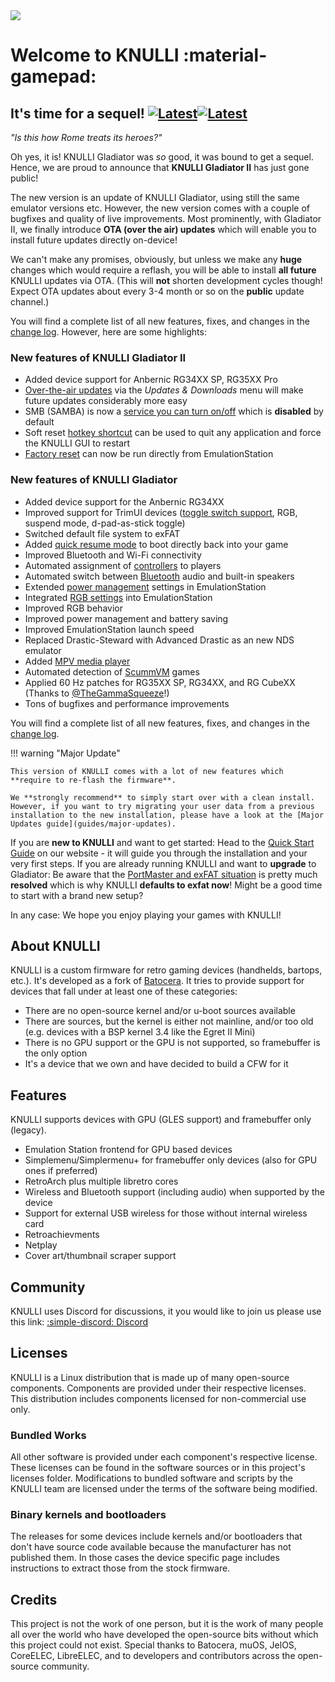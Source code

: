 <div class="preview-container">
  <img class="off-glb" src="/_inc/images/knulli-header-gladiator-ii.png"/>
</div>

# Welcome to KNULLI :material-gamepad:

## It's time for a sequel! [![Latest](https://img.shields.io/github/release/knulli-cfw/distribution.svg?labelColor=111111&color=5998FF&label=Latest&style=flat#only-light)](https://github.com/knulli-cfw/distribution/releases/latest)[![Latest](https://img.shields.io/github/release/knulli-cfw/distribution.svg?labelColor=dddddd&color=5998FF&label=Latest&style=flat#only-dark)](https://github.com/knulli-cfw/distribution/releases/latest)

*"Is this how Rome treats its heroes?"*

Oh yes, it is! KNULLI Gladiator was *so* good, it was bound to get a sequel. Hence, we are proud to announce that **KNULLI Gladiator II** has just gone public!

The new version is an update of KNULLI Gladiator, using still the same emulator versions etc. However, the new version comes with a couple of bugfixes and quality of live improvements. Most prominently, with Gladiator II, we finally introduce **OTA (over the air) updates** which will enable you to install future updates directly on-device!

We can't make any promises, obviously, but unless we make any **huge** changes which would require a reflash, you will be able to install **all future** KNULLI updates via OTA. (This will **not** shorten development cycles though! Expect OTA updates about every 3-4 month or so on the **public** update channel.)

You will find a complete list of all new features, fixes, and changes in the [change log](https://github.com/knulli-cfw/distribution/blob/knulli-main/knulli-Changelog.md). However, here are some highlights:

### New features of KNULLI Gladiator II

- Added device support for Anbernic RG34XX SP, RG35XX Pro
- [Over-the-air updates](play/update) via the *Updates & Downloads* menu will make future updates considerably more easy
- SMB (SAMBA) is now a [service you can turn on/off](play/add-games/network-transfer) which is **disabled** by default
- Soft reset [hotkey shortcut](play/hotkey-shortcuts)  can be used to quit any application and force the KNULLI GUI to restart
- [Factory reset](configure/reset-to-factory-settings) can now be run directly from EmulationStation

### New features of KNULLI Gladiator

- Added device support for the Anbernic RG34XX
- Improved support for TrimUI devices ([toggle switch support](play/basic-inputs), RGB, suspend mode, d-pad-as-stick toggle)
- Switched default file system to exFAT
- Added [quick resume mode](configure/quick-resume) to boot directly back into your game
- Improved Bluetooth and Wi-Fi connectivity
- Automated assignment of [controllers](configure/controls) to players
- Automated switch between [Bluetooth](configure/bluetooth) audio and built-in speakers
- Extended [power management](configure/power-management) settings in EmulationStation
- Integrated [RGB settings](configure/rgb-leds) into EmulationStation
- Improved RGB behavior
- Improved power management and battery saving
- Improved EmulationStation launch speed
- Replaced Drastic-Steward with Advanced Drastic as an new NDS emulator
- Added [MPV media player](systems/media-player)
- Automated detection of [ScummVM](systems/scummvm) games
- Applied 60 Hz patches for RG35XX SP, RG34XX, and RG CubeXX (Thanks to [@TheGammaSqueeze](https://github.com/TheGammaSqueeze)!)
- Tons of bugfixes and performance improvements

You will find a complete list of all new features, fixes, and changes in the [change log](https://github.com/knulli-cfw/distribution/blob/knulli-main/knulli-Changelog.md).

!!! warning "Major Update"

    This version of KNULLI comes with a lot of new features which **require to re-flash the firmware**.
    
    We **strongly recommend** to simply start over with a clean install. However, if you want to try migrating your user data from a previous installation to the new installation, please have a look at the [Major Updates guide](guides/major-updates).

If you are **new to KNULLI** and want to get started: Head to the [Quick Start Guide](play/quick-start) on our website - it will guide you through the installation and your very first steps. If you are already running KNULLI and want to **upgrade** to Gladiator: Be aware that the [PortMaster and exFAT situation](guides/portmaster-and-exfat) is pretty much **resolved** which is why KNULLI **defaults to exfat now**! Might be a good time to start with a brand new setup?

In any case: We hope you enjoy playing your games with KNULLI!

## About KNULLI

KNULLI is a custom firmware for retro gaming devices (handhelds, bartops, etc.). It's developed as a fork of [Batocera](https://batocera.org). It tries to provide support for devices that fall under at least one of these categories:

* There are no open-source kernel and/or u-boot sources available
* There are sources, but the kernel is either not mainline, and/or too old (e.g. devices with a BSP kernel 3.4 like the Egret II Mini)
* There is no GPU support or the GPU is not supported, so framebuffer is the only option
* It's a device that we own and have decided to build a CFW for it

## Features

KNULLI supports devices with GPU (GLES support) and framebuffer only (legacy).

* Emulation Station frontend for GPU based devices
* Simplemenu/Simplermenu+ for framebuffer only devices (also for GPU ones if preferred)
* RetroArch plus multiple libretro cores
* Wireless and Bluetooth support (including audio) when supported by the device
* Support for external USB wireless for those without internal wireless card
* Retroachievments
* Netplay
* Cover art/thumbnail scraper support

## Community

KNULLI uses Discord for discussions, it you would like to join us please use this link: [:simple-discord: Discord](https://discord.gg/HXPS3DAeeB)

## Licenses

KNULLI is a Linux distribution that is made up of many open-source components.  Components are provided under their respective licenses.  This distribution includes components licensed for non-commercial use only.

### Bundled Works
All other software is provided under each component's respective license.  These licenses can be found in the software sources or in this project's licenses folder.  Modifications to bundled software and scripts by the KNULLI team are licensed under the terms of the software being modified.

### Binary kernels and bootloaders

The releases for some devices include kernels and/or bootloaders that don't have source code available because the manufacturer has not published them. In those cases the device specific page includes instructions to extract those from the stock firmware.

## Credits

This project is not the work of one person, but it is the work of many people all over the world who have developed the open-source bits without which this project could not exist.  Special thanks to Batocera, muOS, JelOS, CoreELEC, LibreELEC, and to developers and contributors across the open-source community.
